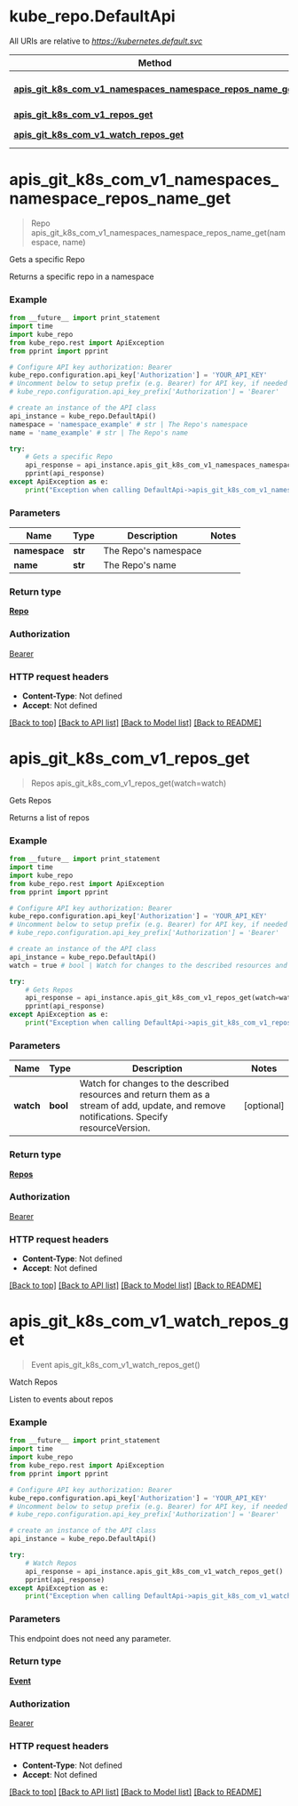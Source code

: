 # kube_repo.DefaultApi

All URIs are relative to *https://kubernetes.default.svc*

Method | HTTP request | Description
------------- | ------------- | -------------
[**apis_git_k8s_com_v1_namespaces_namespace_repos_name_get**](DefaultApi.md#apis_git_k8s_com_v1_namespaces_namespace_repos_name_get) | **GET** /apis/git.k8s.com/v1/namespaces/{namespace}/repos/{name} | Gets a specific Repo
[**apis_git_k8s_com_v1_repos_get**](DefaultApi.md#apis_git_k8s_com_v1_repos_get) | **GET** /apis/git.k8s.com/v1/repos | Gets Repos
[**apis_git_k8s_com_v1_watch_repos_get**](DefaultApi.md#apis_git_k8s_com_v1_watch_repos_get) | **GET** /apis/git.k8s.com/v1/watch/repos | Watch Repos


# **apis_git_k8s_com_v1_namespaces_namespace_repos_name_get**
> Repo apis_git_k8s_com_v1_namespaces_namespace_repos_name_get(namespace, name)

Gets a specific Repo

Returns a specific repo in a namespace

### Example 
```python
from __future__ import print_statement
import time
import kube_repo
from kube_repo.rest import ApiException
from pprint import pprint

# Configure API key authorization: Bearer
kube_repo.configuration.api_key['Authorization'] = 'YOUR_API_KEY'
# Uncomment below to setup prefix (e.g. Bearer) for API key, if needed
# kube_repo.configuration.api_key_prefix['Authorization'] = 'Bearer'

# create an instance of the API class
api_instance = kube_repo.DefaultApi()
namespace = 'namespace_example' # str | The Repo's namespace
name = 'name_example' # str | The Repo's name

try: 
    # Gets a specific Repo
    api_response = api_instance.apis_git_k8s_com_v1_namespaces_namespace_repos_name_get(namespace, name)
    pprint(api_response)
except ApiException as e:
    print("Exception when calling DefaultApi->apis_git_k8s_com_v1_namespaces_namespace_repos_name_get: %s\n" % e)
```

### Parameters

Name | Type | Description  | Notes
------------- | ------------- | ------------- | -------------
 **namespace** | **str**| The Repo&#39;s namespace | 
 **name** | **str**| The Repo&#39;s name | 

### Return type

[**Repo**](Repo.md)

### Authorization

[Bearer](../README.md#Bearer)

### HTTP request headers

 - **Content-Type**: Not defined
 - **Accept**: Not defined

[[Back to top]](#) [[Back to API list]](../README.md#documentation-for-api-endpoints) [[Back to Model list]](../README.md#documentation-for-models) [[Back to README]](../README.md)

# **apis_git_k8s_com_v1_repos_get**
> Repos apis_git_k8s_com_v1_repos_get(watch=watch)

Gets Repos

Returns a list of repos

### Example 
```python
from __future__ import print_statement
import time
import kube_repo
from kube_repo.rest import ApiException
from pprint import pprint

# Configure API key authorization: Bearer
kube_repo.configuration.api_key['Authorization'] = 'YOUR_API_KEY'
# Uncomment below to setup prefix (e.g. Bearer) for API key, if needed
# kube_repo.configuration.api_key_prefix['Authorization'] = 'Bearer'

# create an instance of the API class
api_instance = kube_repo.DefaultApi()
watch = true # bool | Watch for changes to the described resources and return them as a stream of add, update, and remove notifications. Specify resourceVersion. (optional)

try: 
    # Gets Repos
    api_response = api_instance.apis_git_k8s_com_v1_repos_get(watch=watch)
    pprint(api_response)
except ApiException as e:
    print("Exception when calling DefaultApi->apis_git_k8s_com_v1_repos_get: %s\n" % e)
```

### Parameters

Name | Type | Description  | Notes
------------- | ------------- | ------------- | -------------
 **watch** | **bool**| Watch for changes to the described resources and return them as a stream of add, update, and remove notifications. Specify resourceVersion. | [optional] 

### Return type

[**Repos**](Repos.md)

### Authorization

[Bearer](../README.md#Bearer)

### HTTP request headers

 - **Content-Type**: Not defined
 - **Accept**: Not defined

[[Back to top]](#) [[Back to API list]](../README.md#documentation-for-api-endpoints) [[Back to Model list]](../README.md#documentation-for-models) [[Back to README]](../README.md)

# **apis_git_k8s_com_v1_watch_repos_get**
> Event apis_git_k8s_com_v1_watch_repos_get()

Watch Repos

Listen to events about repos

### Example 
```python
from __future__ import print_statement
import time
import kube_repo
from kube_repo.rest import ApiException
from pprint import pprint

# Configure API key authorization: Bearer
kube_repo.configuration.api_key['Authorization'] = 'YOUR_API_KEY'
# Uncomment below to setup prefix (e.g. Bearer) for API key, if needed
# kube_repo.configuration.api_key_prefix['Authorization'] = 'Bearer'

# create an instance of the API class
api_instance = kube_repo.DefaultApi()

try: 
    # Watch Repos
    api_response = api_instance.apis_git_k8s_com_v1_watch_repos_get()
    pprint(api_response)
except ApiException as e:
    print("Exception when calling DefaultApi->apis_git_k8s_com_v1_watch_repos_get: %s\n" % e)
```

### Parameters
This endpoint does not need any parameter.

### Return type

[**Event**](Event.md)

### Authorization

[Bearer](../README.md#Bearer)

### HTTP request headers

 - **Content-Type**: Not defined
 - **Accept**: Not defined

[[Back to top]](#) [[Back to API list]](../README.md#documentation-for-api-endpoints) [[Back to Model list]](../README.md#documentation-for-models) [[Back to README]](../README.md)

